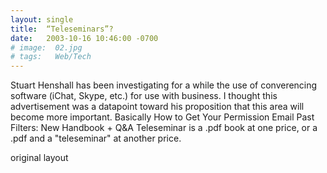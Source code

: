 ```yaml
---
layout: single
title:  “Teleseminars”?
date:   2003-10-16 10:46:00 -0700
# image:  02.jpg
# tags:   Web/Tech
---
```


Stuart Henshall has been investigating for a while the use of converencing software (iChat, Skype, etc.) for use with business. I thought this advertisement was a datapoint toward his proposition that this area will become more important. Basically How to Get Your Permission Email Past Filters: New Handbook + Q&A Teleseminar is a .pdf book at one price, or a .pdf and a "teleseminar" at another price.

original layout

